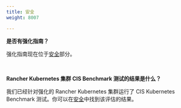 ```yaml
---
title: 安全
weight: 8007

---
```


**是否有强化指南？**

强化指南现在位于[安全]({{<baseurl>}}/rancher/v2.6/en/security/)部分。

<br>

**Rancher Kubernetes 集群 CIS Benchmark 测试的结果是什么？**

我们已经针对强化的 Rancher Kubernetes 集群运行了 CIS Kubernetes Benchmark 测试。你可以在[安全]({{<baseurl>}}/rancher/v2.6/en/security/)中找到该评估的结果。
